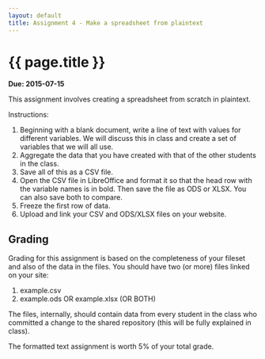 ```yaml
---
layout: default
title: Assignment 4 - Make a spreadsheet from plaintext
---
```


# {{ page.title }}

**Due: 2015-07-15**

This assignment involves creating a spreadsheet from scratch in plaintext.

Instructions:

1. Beginning with a blank document, write a line of text with values for different variables. We will discuss this in class and create a set of variables that we will all use. 
2. Aggregate the data that you have created with that of the other students in the class. 
3. Save all of this as a CSV file. 
4. Open the CSV file in LibreOffice and format it so that the head row with the variable names is in bold. Then save the file as ODS or XLSX. You can also save both to compare. 
5. Freeze the first row of data. 
6. Upload and link your CSV and ODS/XLSX files on your website. 

## Grading

Grading for this assignment is based on the completeness of your fileset and also of the data in the files. You should have two (or more) files linked on your site:

1. example.csv
2. example.ods OR example.xlsx (OR BOTH)

The files, internally, should contain data from every student in the class who committed a change to the shared repository (this will be fully explained in class).

The formatted text assignment is worth 5% of your total grade. 